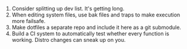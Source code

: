 1. Consider splitting up dev list. It's getting long.
2. When editing system files, use bak files and traps to make execution more
   failsafe.
3. Make dotfiles a separate repo and include it here as a git submodule.
4. Build a CI system to automatically test whether every function is working.
   Distro changes can sneak up on you.
